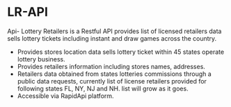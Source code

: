 # LR-API

Api- Lottery Retailers is a Restful API provides list of licensed retailers data sells lottery tickets including instant and draw games across the country.

* Provides stores location data sells lottery ticket within 45 states operate lottery business.
* Provides retailers information including stores names, addresses.
* Retailers data obtained from states lotteries commissions through a public data requests, currently list of license retailers provided
   for following states FL, NY, NJ and NH. list will grow as it goes.
* Accessible via RapidApi platform.
